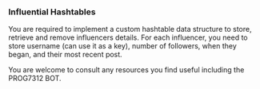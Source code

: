 ### Influential Hashtables 

You are required to implement a custom hashtable data structure to store, retrieve and remove influencers details. For each influencer, you need to store username (can use it as a key), number of followers, when they began, and their most recent post.
 
You are welcome to consult any resources you find useful including the PROG7312 BOT.
